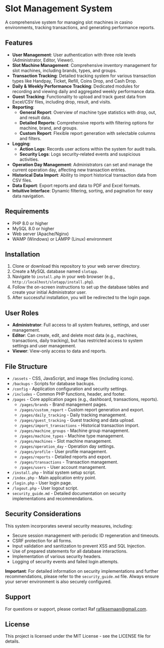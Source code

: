 # Slot Management System

A comprehensive system for managing slot machines in casino environments, tracking transactions, and generating performance reports.

## Features

- **User Management**: User authentication with three role levels (Administrator, Editor, Viewer).
- **Slot Machine Management**: Comprehensive inventory management for slot machines, including brands, types, and groups.
- **Transaction Tracking**: Detailed tracking system for various transaction types like Handpay, Ticket, Refill, Coins Drop, and Cash Drop.
- **Daily & Weekly Performance Tracking**: Dedicated modules for recording and viewing daily and aggregated weekly performance data.
- **Guest Tracking**: Functionality to upload and track guest data from Excel/CSV files, including drop, result, and visits.
- **Reporting**:
    - **General Report**: Overview of machine type statistics with drop, out, and result data.
    - **Detailed Reports**: Comprehensive reports with filtering options for machine, brand, and groups.
    - **Custom Report**: Flexible report generation with selectable columns and filters.
- **Logging**:
    - **Action Logs**: Records user actions within the system for audit trails.
    - **Security Logs**: Logs security-related events and suspicious activities.
- **Operation Day Management**: Administrators can set and manage the current operation day, affecting new transaction entries.
- **Historical Data Import**: Ability to import historical transaction data from CSV files.
- **Data Export**: Export reports and data to PDF and Excel formats.
- **Intuitive Interface**: Dynamic filtering, sorting, and pagination for easy data navigation.

## Requirements

- PHP 8.0 or higher
- MySQL 8.0 or higher
- Web server (Apache/Nginx)
- WAMP (Windows) or LAMPP (Linux) environment

## Installation

1.  Clone or download this repository to your web server directory.
2.  Create a MySQL database named `slotapp`.
3.  Navigate to `install.php` in your web browser (e.g., `http://localhost/slotapp/install.php`).
4.  Follow the on-screen instructions to set up the database tables and create your initial Administrator user.
5.  After successful installation, you will be redirected to the login page.

## User Roles

-   **Administrator**: Full access to all system features, settings, and user management.
-   **Editor**: Can create, edit, and delete most data (e.g., machines, transactions, daily tracking), but has restricted access to system settings and user management.
-   **Viewer**: View-only access to data and reports.

## File Structure

-   `/assets` - CSS, JavaScript, and image files (including icons).
-   `/backups` - Scripts for database backups.
-   `/config` - Application configuration and security settings.
-   `/includes` - Common PHP functions, header, and footer.
-   `/pages` - Core application pages (e.g., dashboard, transactions, reports).
    -   `/pages/brands` - Brand management pages.
    -   `/pages/custom_report` - Custom report generation and export.
    -   `/pages/daily_tracking` - Daily tracking management.
    -   `/pages/guest_tracking` - Guest tracking and data upload.
    -   `/pages/import_transactions` - Historical transaction import.
    -   `/pages/machine_groups` - Machine group management.
    -   `/pages/machine_types` - Machine type management.
    -   `/pages/machines` - Slot machine management.
    -   `/pages/operation_day` - Operation day settings.
    -   `/pages/profile` - User profile management.
    -   `/pages/reports` - Detailed reports and export.
    -   `/pages/transactions` - Transaction management.
    -   `/pages/users` - User account management.
-   `/install.php` - Initial system setup script.
-   `/index.php` - Main application entry point.
-   `/login.php` - User login page.
-   `/logout.php` - User logout script.
-   `security_guide.md` - Detailed documentation on security implementations and recommendations.

## Security Considerations

This system incorporates several security measures, including:
-   Secure session management with periodic ID regeneration and timeouts.
-   CSRF protection for all forms.
-   Input validation and sanitization to prevent XSS and SQL Injection.
-   Use of prepared statements for all database interactions.
-   Implementation of various security headers.
-   Logging of security events and failed login attempts.

**Important**: For detailed information on security implementations and further recommendations, please refer to the `security_guide.md` file. Always ensure your server environment is also securely configured.

## Support

For questions or support, please contact Raf [rafiksemaan@gmail.com](mailto:rafiksemaan@gmail.com).

## License

This project is licensed under the MIT License - see the LICENSE file for details.
